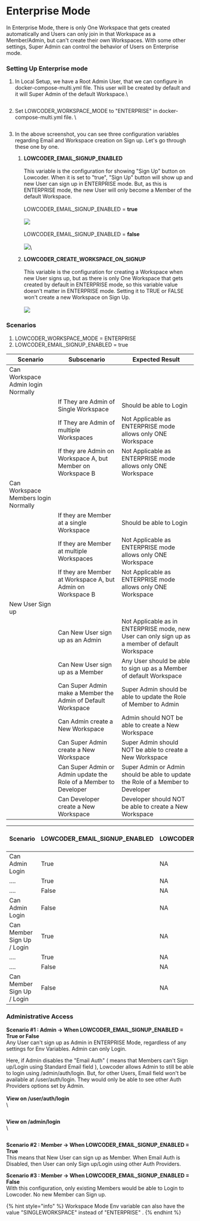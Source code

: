 # Enterprise Mode

In Enterprise Mode, there is only One Workspace that gets created automatically and Users can only join in that Workspace as a Member/Admin, but can't create their own Workspaces. With some other settings, Super Admin can control the behavior of Users on Enterprise mode.&#x20;

### Setting Up Enterprise mode

1.  In Local Setup, we have a Root Admin User, that we can configure in docker-compose-multi.yml file. This user will be created by default and it will Super Admin of the default Workspace.\


    <figure><img src="../../.gitbook/assets/frame_generic_light (3) (1).png" alt=""><figcaption></figcaption></figure>
2.  Set LOWCODER\_WORKSPACE\_MODE to "ENTERPRISE" in docker-compose-multi.yml file. \


    <figure><img src="../../.gitbook/assets/frame_generic_light (3).png" alt=""><figcaption></figcaption></figure>
3. In the above screenshot, you can see three configuration variables regarding Email and Workspace creation on Sign up. Let's go through these one by one.&#x20;
   1. **LOWCODER\_EMAIL\_SIGNUP\_ENABLED**\
      \
      This variable is the configuration for showing "Sign Up" button on Lowcoder. When it is set to "true", "Sign Up" button will show up and new User can sign up in ENTERPRISE mode. But, as this is ENTERPRISE mode, the new User will only become a Member of the default Workspace. \
      \
      LOWCODER\_EMAIL\_SIGNUP\_ENABLED = **true**\
      \
      ![](<../../.gitbook/assets/frame_generic_light (1) (2).png>)\
      \
      LOWCODER\_EMAIL\_SIGNUP\_ENABLED = **false**\
      \
      ![](<../../.gitbook/assets/frame_generic_light (2) (1).png>)\

   2. **LOWCODER\_CREATE\_WORKSPACE\_ON\_SIGNUP**\
      \
      This variable is the configuration for creating a Workspace when new User signs up, but as there is only One Workspace that gets created by default in ENTERPRISE mode, so this variable value doesn't matter in ENTERPRISE mode. Setting it to TRUE or FALSE won't create a new Workspace on Sign Up.\
      \
      ![](<../../.gitbook/assets/frame_generic_light (11) (2).png>)

### Scenarios

1. LOWCODER\_WORKSPACE\_MODE = ENTERPRISE
2. LOWCODER\_EMAIL\_SIGNUP\_ENABLED = true

| Scenario                             | Subscenario                                                       | Expected Result                                                                                  |
| ------------------------------------ | ----------------------------------------------------------------- | ------------------------------------------------------------------------------------------------ |
| Can Workspace Admin login Normally   |                                                                   |                                                                                                  |
|                                      | If They are Admin of Single Workspace                             | Should be able to Login                                                                          |
|                                      | If They are Admin of multiple Workspaces                          | Not Applicable as ENTERPRISE mode allows only ONE Workspace                                      |
|                                      | If they are Admin on Workspace A, but Member on Workspace B       | Not Applicable as ENTERPRISE mode allows only ONE Workspace                                      |
| Can Workspace Members login Normally |                                                                   |                                                                                                  |
|                                      | If they are Member at a single Workspace                          | Should be able to Login                                                                          |
|                                      | If they are Member at multiple Workspaces                         | Not Applicable as ENTERPRISE mode allows only ONE Workspace                                      |
|                                      | If they are Member at Workspace A, but Admin on Workspace B       | Not Applicable as ENTERPRISE mode allows only ONE Workspace                                      |
| New User Sign up                     |                                                                   |                                                                                                  |
|                                      | Can New User sign up as an Admin                                  | Not Applicable as in ENTERPRISE mode, new User can only sign up as a member of default Workspace |
|                                      | Can New User sign up as a Member                                  | Any User should be able to sign up as a Member of default Workspace                              |
|                                      | Can Super Admin make a Member the Admin of Default Workspace      | Super Admin should be able to update the Role of Member to Admin                                 |
|                                      | Can Admin create a New Workspace                                  | Admin should NOT be able to create a New Workspace                                               |
|                                      | Can Super Admin create a New Workspace                            | Super Admin should NOT be able to create a New Workspace                                         |
|                                      | Can Super Admin or Admin update the Role of a Member to Developer | Super Admin or Admin should be able to update the Role of a Member to Developer                  |
|                                      | Can Developer create a New Workspace                              | Developer should NOT be able to create a New Workspace                                           |

| Scenario                   | LOWCODER\_EMAIL\_SIGNUP\_ENABLED  | LOWCODER\_CREATE\_WORKSPACE\_ON\_SIGNUP | Disable Email Auth   |
| -------------------------- | --------------------------------- | --------------------------------------- | -------------------- |
| Can Admin Login            | True                              | NA                                      | Enabled              |
| ....                       | True                              | NA                                      | Disabled             |
| ....                       | False                             | NA                                      | Enabled              |
| Can Admin Login            | False                             | NA                                      | Disabled             |
| Can Member Sign Up / Login | True                              | NA                                      | Enabled              |
| ....                       | True                              | NA                                      | Disabled             |
| ....                       | False                             | NA                                      | Enabled              |
| Can Member Sign Up / Login | False                             | NA                                      | Disabled             |

### Administrative Access

**Scenario #1 : Admin -> When LOWCODER\_EMAIL\_SIGNUP\_ENABLED = True or False** \
Any User can't sign up as Admin in ENTERPRISE Mode, regardless of any settings for Env Variables. Admin can only Login.

Here, if Admin disables the "Email Auth" ( means that Members can't Sign up/Login using Standard Email field ), Lowcoder allows Admin to still be able to login using /admin/auth/login. But, for other Users, Email field won't be available at /user/auth/login. They would only be able to see other Auth Providers options set by Admin.\
\
**View on /user/auth/login**\
\


<figure><img src="../../.gitbook/assets/frame_generic_light (16).png" alt=""><figcaption></figcaption></figure>

**View on /admin/login**\
\


<figure><img src="../../.gitbook/assets/frame_generic_light (14).png" alt=""><figcaption></figcaption></figure>

**Scenario #2 : Member -> When LOWCODER\_EMAIL\_SIGNUP\_ENABLED = True**\
This means that New User can sign up as Member.  When Email Auth is Disabled, then User can only Sign up/Login using other Auth Providers.

**Scenario #3 : Member -> When LOWCODER\_EMAIL\_SIGNUP\_ENABLED = False**\
With this configuration, only existing Members would be able to Login to Lowcoder. No new Member can Sign up.

{% hint style="info" %}
Workspace Mode Env variable can also have the value "SINGLEWORKSPACE" instead of "ENTERPRISE" .
{% endhint %}

<figure><img src="../../.gitbook/assets/frame_generic_light (13).png" alt=""><figcaption></figcaption></figure>
